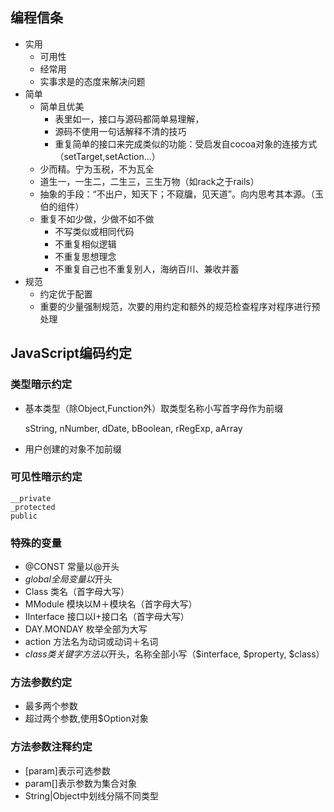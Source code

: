 ## 编程信条
* 实用
  * 可用性
  * 经常用
  * 实事求是的态度来解决问题
* 简单
  * 简单且优美
  	 * 表里如一，接口与源码都简单易理解，
  	 * 源码不使用一句话解释不清的技巧
     * 重复简单的接口来完成类似的功能：受启发自cocoa对象的连接方式（setTarget,setAction…）
  * 少而精。宁为玉税，不为瓦全
  * 道生一，一生二，二生三，三生万物（如rack之于rails）
  * 抽象的手段：“不出户，知天下；不窥牖，见天道”。向内思考其本源。（玉伯的组件）
  * 重复不如少做，少做不如不做
  	* 不写类似或相同代码
  	* 不重复相似逻辑
  	* 不重复思想理念
 	* 不重复自己也不重复别人，海纳百川、兼收并蓄
* 规范
  * 约定优于配置
  * 重要的少量强制规范，次要的用约定和额外的规范检查程序对程序进行预处理


## JavaScript编码约定

### 类型暗示约定
* 基本类型（除Object,Function外）取类型名称小写首字母作为前缀
	
	sString,
	nNumber,
	dDate,
	bBoolean,
	rRegExp,
	aArray
	
* 用户创建的对象不加前缀

### 可见性暗示约定
	
	__private
	_protected
	public
	
### 特殊的变量
* @CONST 常量以@开头
* $global 全局变量以$开头
* Class 类名（首字母大写）
* MModule 模块以M＋模块名（首字母大写）
* IInterface 接口以I+接口名（首字母大写）
* DAY.MONDAY 枚举全部为大写
* action 方法名为动词或动词＋名词
* $class 类关键字方法以$开头，名称全部小写（$interface, $property, $class）


### 方法参数约定
* 最多两个参数
* 超过两个参数,使用$Option对象


### 方法参数注释约定 
* [param]表示可选参数
* param[]表示参数为集合对象
* String|Object中划线分隔不同类型 
  
  